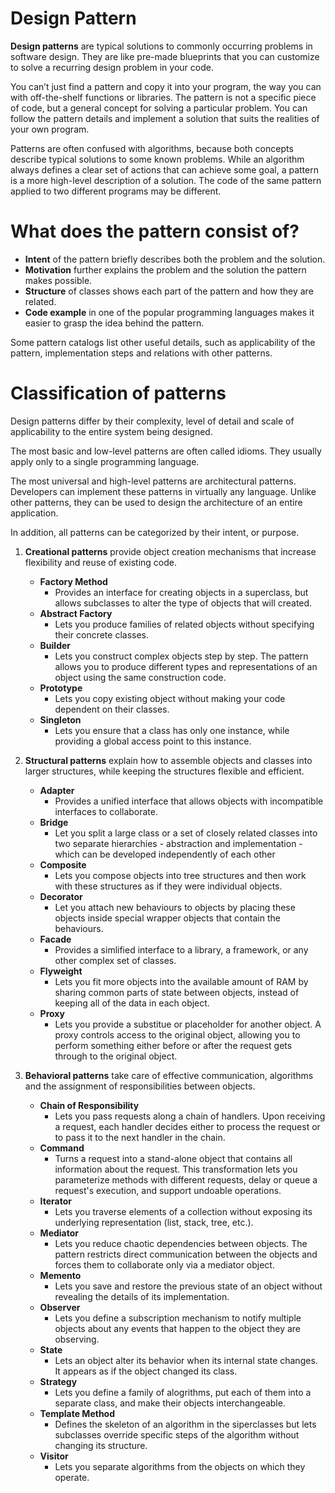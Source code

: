 # Design Pattern
**Design patterns** are typical solutions to commonly occurring problems in software 
design. They are like pre-made blueprints that you can customize to solve a recurring 
design problem in your code.

You can’t just find a pattern and copy it into your program, the way you can with 
off-the-shelf functions or libraries. The pattern is not a specific piece of code, 
but a general concept for solving a particular problem. You can follow the pattern
details and implement a solution that suits the realities of your own program.

Patterns are often confused with algorithms, because both concepts describe typical 
solutions to some known problems. While an algorithm always defines a clear set of 
actions that can achieve some goal, a pattern is a more high-level description of a 
solution. The code of the same pattern applied to two different programs may be 
different.

# What does the pattern consist of?
* **Intent** of the pattern briefly describes both the problem and the solution.
* **Motivation** further explains the problem and the solution the pattern makes possible.
* **Structure** of classes shows each part of the pattern and how they are related.
* **Code example** in one of the popular programming languages makes it easier to grasp the idea behind the pattern.

Some pattern catalogs list other useful details, such as applicability of the 
pattern, implementation steps and relations with other patterns.

# Classification of patterns
Design patterns differ by their complexity, level of detail and scale of 
applicability to the entire system being designed.

The most basic and low-level patterns are often called idioms. They usually apply 
only to a single programming language.

The most universal and high-level patterns are  architectural patterns. Developers 
can implement these patterns in virtually any language. Unlike other patterns, they 
can be used to design the architecture of an entire application.

In addition, all patterns can be categorized by their intent, or purpose. 

1. **Creational patterns** provide object creation mechanisms that increase flexibility and reuse of existing code.
    * **Factory Method**
        * Provides an interface for creating objects in a superclass, but allows 
        subclasses to alter the type of objects that will created.
    * **Abstract Factory**
        * Lets you produce families of related objects without specifying their 
        concrete classes.
    * **Builder**
        * Lets you construct complex objects step by step. The pattern allows you 
        to produce different types and representations of an object using the same 
        construction code.
    * **Prototype**
        * Lets you copy existing object without making your code dependent on their classes.
    * **Singleton**
        * Lets you ensure that a class has only one instance, while providing a 
        global access point to this instance.

1. **Structural patterns** explain how to assemble objects and classes into larger structures, while keeping the structures flexible and efficient.
    * **Adapter**
        * Provides a unified interface that allows objects with incompatible interfaces to collaborate.
    * **Bridge**
        * Let you split a large class or a set of closely related classes into two separate hierarchies - abstraction and implementation - which can be developed independently of each other
    * **Composite**
        * Lets you compose objects into tree structures and then work with these structures as if they were individual objects.
    * **Decorator**
        * Let you attach new behaviours to objects by placing these objects inside special wrapper objects that contain the behaviours.
    * **Facade**
        * Provides a simlified interface to a library, a framework, or any other complex set of classes.
    * **Flyweight**
        * Lets you fit more objects into the available amount of RAM by sharing common parts of state between objects, instead of keeping all of the data in each object.
    * **Proxy**
        * Lets you provide a substitue or placeholder for another object. A proxy controls access to the original object, allowing you to perform something either before or after the request gets through to the original object.

1. **Behavioral patterns** take care of effective communication, algorithms and the assignment of responsibilities between objects.
    * **Chain of Responsibility**
        * Lets you pass requests along a chain of handlers. Upon receiving a request, each handler decides either to process the request or to pass it to the next handler in the chain.
    * **Command**
        * Turns a request into a stand-alone object that contains all information about the request. This transformation lets you parameterize methods with different requests, delay or queue a request's execution, and support undoable operations.
    * **Iterator**
        * Lets you traverse elements of a collection without exposing its underlying representation (list, stack, tree, etc.).
    * **Mediator**
        * Lets you reduce chaotic dependencies between objects. The pattern restricts direct communication between the objects and forces them to collaborate only via a mediator object.
    * **Memento**
        * Lets you save and restore the previous state of an object without revealing the details of its implementation.
    * **Observer**
        * Lets you define a subscription mechanism to notify multiple objects about any events that happen to the object they are observing.
    * **State**
        * Lets an object alter its behavior when its internal state changes. It appears as if the object changed its class.
    * **Strategy**
        * Lets you define a family of alogrithms, put each of them into a separate class, and make their objects interchangeable.
    * **Template Method**
        * Defines the skeleton of an algorithm in the siperclasses but lets subclasses override specific steps of the algorithm without changing its structure.
    * **Visitor**
        * Lets you separate algorithms from the objects on which they operate.

